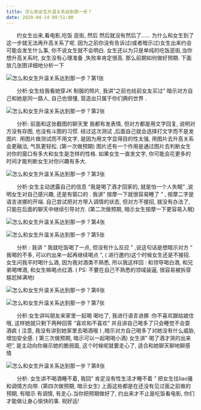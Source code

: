 ```yaml
---
title: 怎么和女生升温关系达到那一步？
date: 2020-04-14 09:51:00
---
```




　　约女生出来,看电影,吃饭 逛街, 然后 然后就没有然后了…… 为什么和女生到了这一步就无法再升高关系了呢. 因为之前你没有告诉过(或者暗示过)女生出来约会可能会发生什么事, 你不说女生就不会明白. 女生还以为只是单纯的吃饭逛街,当你想升高关系时, 女生没有心理准备 ,失败率肯定很高. 那么前期如何做好预期. 下面放几张图详细地分析一下

![怎么和女生升温关系达到那一步？第1张](/img/830a3bf76e820c0e1004f163f6beee49.jpg)

　　分析:女生给我看她穿JK 制服的照片, 我讲”之前也给前女友买过” 暗示对方自己和她是同一路人, 自己也很懂, 营造出只属于你们俩的世界 .

![怎么和女生升温关系达到那一步？第2张](/img/02be79068b7c5ab45eee1d211dd10914.jpg)

　　分析: 前面和这张截图的聊天里 我都有发表情, 但对方都是用文字回复, 说明对方没有存图, 也没有斗图的习惯. 经过这次测试 ,后面自己就会选择打文字而不是发图片. 用图片做测试而不用文字, 是因为用文字显得目的性太强, 用图片去升高关系会更融洽, 气氛更轻松. (第一次做预期) 图片还有一个作用是通过图片去判断女生对你的窗口有多大和女生是怎样的性格. 如果女生一直发文字, 你可能会花更多的时间才能判断女生对你兴趣有多大.

![怎么和女生升温关系达到那一步？第3张](/img/a229cf8ba84694e50b2e7f20b080af3d.jpg)

　　分析:女生主动透露自己的信息 “我是喝了酒才回家的, 就是怕一个人失眠” ,说明女生对自己感兴趣, 还是有窗口的 . 我讲” 按摩一下就很容易睡了 ” , 按摩二字是语言进挪的开端. 自己尝试把对方带入调情的状态, 但对方不接招, 就没有办法了, 只能在后面的聊天中继续引导对方. (第二次做预期, 暗示女生按摩一下更容易入眠)

![怎么和女生升温关系达到那一步？第4张](/img/754951f9a18ed7b16968cf400bfeca38.jpg)

![怎么和女生升温关系达到那一步？第5张](/img/454001f6e3a4634441337299da93e0ba.jpg)

　　分析 : 我讲 “ 我就吃饭喝了一点, 但没有什么反应 ” ,说这句话是想暗示对方 “ 我喝的不多, 可以约出来一起再继续喝点 ”, ( 进行邀约)这个时候女生还是不接招. 女生问我平时喝什么酒, 因为我对酒类不熟悉, 所以我这样回 : 和领导喝白酒, 和兄弟喝啤酒, 和女生嘛喝点红酒. ( PS: 不要在自己不熟悉的领域装逼, 很容易被拆穿 尴尬掉满地)

![怎么和女生升温关系达到那一步？第6张](/img/107edb81cb43cab958e2db146b6a9d84.jpg)

![怎么和女生升温关系达到那一步？第7张](/img/71121040d27f7f8dc72bee25b7180b7c.jpg)

　　分析:女生讲叫朋友来家里一起喝 喝吐了, 我进行语言进挪 :你不喜欢跟姑娘住哦, 这样她就只剩下两种回答 “喜欢和不喜欢” 并且讲自己喝多了只会睡觉不会耍酒疯 ( 注意, 我没有讲到她家里去喝酒哦 ) ,暗示对方自己喝多了对她没有什么威胁,增加安全感. ( 第三次做预期, 暗示可以一起喝喝小酒) 女生讲” 喝了酒才哭的出来吧”, 是主动向你展示她的脆弱面, 这个时候呢就要走心了, 适合和她聊天聊地聊感情

![怎么和女生升温关系达到那一步？第8张](/img/5fd2f32c8decf8fcc0bf9815d5cf7d8a.jpg)

　　分析: 女生讲不喝酒睡不着, 我回” 肯定没有性生活才睡不着 ” 把女生往liao骚和调情方向带. (第四次做预期, 暗示女生) 上面这些都是在还没有见过面之前做的预期, 有暗示 有调情, 有走心.当你把预期做好了, 约出来才不止是吃饭看电影, 你们才能做让身心愉快的事. 祝好运!